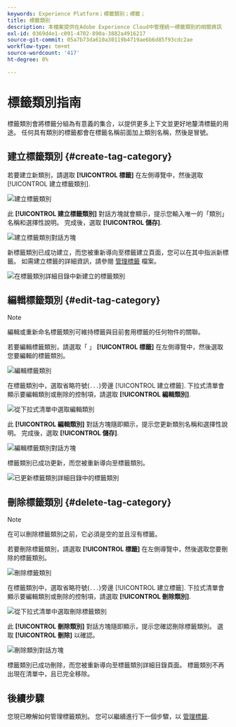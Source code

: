 ```yaml
---
keywords: Experience Platform；標籤類別；標籤；
title: 標籤類別
description: 本檔案提供在Adobe Experience Cloud中管理統一標籤類別的相關資訊
exl-id: 0369d4e1-c091-4702-890a-3882a4916217
source-git-commit: 05a7b73da610a30119b4719ae6b6d85f93cdc2ae
workflow-type: tm+mt
source-wordcount: '417'
ht-degree: 0%

---
```


# 標籤類別指南

標籤類別會將標籤分組為有意義的集合，以提供更多上下文並更好地釐清標籤的用途。 任何具有類別的標籤都會在標籤名稱前面加上類別名稱，然後是冒號。

## 建立標籤類別 {#create-tag-category}

若要建立新類別，請選取 **[!UICONTROL 標籤]** 在左側導覽中，然後選取 [!UICONTROL 建立標籤類別].

![建立標籤類別](./images/create-tag-category.png)

此 **[!UICONTROL 建立標籤類別]** 對話方塊就會顯示，提示您輸入唯一的「類別」名稱和選擇性說明。 完成後，選取 **[!UICONTROL 儲存]**.

![建立標籤類別對話方塊](./images/create-tag-category-dialog.png)

新標籤類別已成功建立，而您被重新導向至標籤建立頁面，您可以在其中指派新標籤。 如需建立標籤的詳細資訊，請參閱 [管理標籤](./managing-tags.md#create-a-tag-create-tag) 檔案。

![在標籤類別詳細目錄中新建立的標籤類別](./images/new-tag-cateogry-listed.png)

## 編輯標籤類別 {#edit-tag-category}

>[!NOTE]
>
>編輯或重新命名標籤類別可維持標籤與目前套用標籤的任何物件的關聯。

若要編輯標籤類別，請選取「 」 **[!UICONTROL 標籤]** 在左側導覽中，然後選取您要編輯的標籤類別。

![編輯標籤類別](./images/edit-tag-category.png)

在標籤類別中，選取省略符號(`...`)旁邊 [!UICONTROL 建立標籤]. 下拉式清單會顯示要編輯類別或刪除的控制項，請選取 **[!UICONTROL 編輯類別]**.

![從下拉式清單中選取編輯類別](./images/select-edit-tag-category.png)

此 **[!UICONTROL 編輯類別]** 對話方塊隨即顯示，提示您更新類別名稱和選擇性說明。 完成後，選取 **[!UICONTROL 儲存]**.

![編輯標籤類別對話方塊](./images/edit-category-dialog.png)

標籤類別已成功更新，而您被重新導向至標籤類別。

![已更新標籤類別詳細目錄中的標籤類別](./images/updated-tag-category.png)

## 刪除標籤類別 {#delete-tag-category}

>[!NOTE]
>
>在可以刪除標籤類別之前，它必須是空的並且沒有標籤。

若要刪除標籤類別，請選取 **[!UICONTROL 標籤]** 在左側導覽中，然後選取您要刪除的標籤類別。

![刪除標籤類別](./images/edit-tag-category.png)

在標籤類別中，選取省略符號(`...`)旁邊 [!UICONTROL 建立標籤]. 下拉式清單會顯示要編輯類別或刪除的控制項，請選取 **[!UICONTROL 刪除類別]**.

![從下拉式清單中選取刪除標籤類別](./images/select-delete-tag-category.png)

此 **[!UICONTROL 刪除類別]** 對話方塊隨即顯示，提示您確認刪除標籤類別。 選取 **[!UICONTROL 刪除]** 以確認。

![刪除類別對話方塊](./images/delete-category-dialog.png)

標籤類別已成功刪除，而您被重新導向至標籤類別詳細目錄頁面。 標籤類別不再出現在清單中，且已完全移除。

## 後續步驟

您現已瞭解如何管理標籤類別。 您可以繼續進行下一個步驟，以 [管理標籤](./managing-tags.md).
